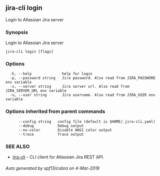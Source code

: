 ## jira-cli login

Login to Atlassian Jira server

### Synopsis

Login to Atlassian Jira server

```
jira-cli login [flags]
```

### Options

```
  -h, --help              help for login
  -p, --password string   Jira password. Also read from JIRA_PASSWORD env variable
  -s, --server string     Jira server url. Also read from JIRA_SERVER_URL env variable
  -u, --user string       Jira username. Also read from JIRA_USER env variable
```

### Options inherited from parent commands

```
      --config string   config file (default is $HOME/.jira-cli.yaml)
      --debug           Debug output
      --no-color        Disable ANSI color output
      --trace           Trace output
```

### SEE ALSO

* [jira-cli](jira-cli.md)	 - CLI client for Atlassian Jira REST API.

###### Auto generated by spf13/cobra on 4-Mar-2019
